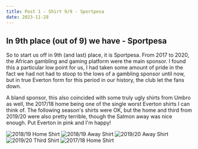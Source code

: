 ```yaml
---
title: Post 1 - Shirt 9/9 - Sportpesa
date: 2023-11-28
---
```


## In 9th place (out of 9) we have - Sportpesa

So to start us off in 9th (and last) place, it is Sportpesa. From 2017 to 2020, the African gambling and gaming platform were the main sponsor. I found this a particular low point for us, I had taken some amount of pride in the fact we had not had to stoop to the lows of a gambling sponsor until now, but in true Everton form for this period in our history, the club let the fans down.

A bland sponsor, this also coincided with some truly ugly shirts from Umbro as well, the 2017/18 home being one of the single worst Everton shirts I can think of. The following season's shirts were OK, but the home and third from 2019/20 were also pretty terrible, though the Salmon away was nice enough. Put Everton in pink and I'm happy!

![2018/19 Home Shirt](../SP1.PNG)
![2018/19 Away Shirt](../SP3.PNG)
![2019/20 Away Shirt](../SP2.PNG)
![2019/20 Third Shirt](../SP4.PNG)
![2017/18 Home Shirt](../SP5.PNG)
